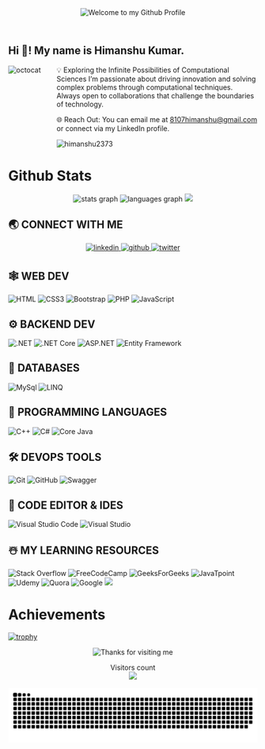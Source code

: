 <div align="center">
  <img src="https://github.com/BrunnerLivio/brunnerlivio/blob/master/images/welcome.png?raw=true" style="max-width: 100%;" alt="Welcome to my Github Profile" />
  <br />
  <br />
  </div>
  


</div>

 # <h2 align="left">Hi 👋! My name is Himanshu Kumar.</h2>
 <img align="left" height="150" src="https://user-images.githubusercontent.com/69384657/179312151-fdabe3af-823f-41ab-a6d4-17a72af4e9e8.png" alt="octocat" style="margin-right: 2rem;" />
💡 Exploring the Infinite Possibilities of Computational Sciences
I’m passionate about driving innovation and solving complex problems through computational techniques. Always open to collaborations that challenge the boundaries of technology.

🌐 Reach Out:
You can email me at 8107himanshu@gmail.com or connect via my LinkedIn profile.


 <p align="left"> <img src="https://komarev.com/ghpvc/?username=himanshu2373&label=Profile%20views&color=129e00&style=plastic" alt="himanshu2373" /> </p>





###
# Github Stats

<div align="center">
  <img src="https://github-readme-stats.vercel.app/api?hide_title=false&hide_rank=false&show_icons=true&include_all_commits=true&count_private=true&disable_animations=false&theme=dracula&locale=en&hide_border=false&username=himanshu2373" height="150" alt="stats graph"  />
  <img src="https://github-readme-stats.vercel.app/api/top-langs?locale=en&hide_title=false&layout=compact&card_width=320&langs_count=5&theme=dracula&hide_border=false&username=himanshu2373" height="150" alt="languages graph"  />
<img src="https://github-readme-streak-stats.herokuapp.com/?user=Himanshu2373">
  



</div>

## 🌏 **CONNECT WITH ME**
<div align="center">
  <a href="https://www.linkedin.com/in/himanshu-kumar-4273601aa?utm_source=share&utm_campaign=share_via&utm_content=profile&utm_medium=android_ap" target="_blank">
<img src=https://img.shields.io/badge/linkedin-%231E77B5.svg?&style=for-the-badge&logo=linkedin&logoColor=white alt=linkedin style="margin-bottom: 5px;" />
</a>
<a href="https://github.com/Himanshu2373" target="_blank">
<img src=https://img.shields.io/badge/github-%2324292e.svg?&style=for-the-badge&logo=github&logoColor=white alt=github style="margin-bottom: 5px;" />
</a>
  
<a href="mailto:himanshu.8107himanshu@gmail.com" target="_blank">
<img src=https://img.shields.io/badge/gmail-%2300acee.svg?&style=for-the-badge&logo=gmail&logoColor=white alt=twitter style="margin-bottom: 5px;" />
</a>
 



</div>

## 🕸️ **WEB DEV**

![HTML](https://img.shields.io/badge/HTML5-E34F26?style=for-the-badge&logo=html5&logoColor=white "HTML")
![CSS3](https://img.shields.io/badge/CSS3-1572B6?style=for-the-badge&logo=css3&logoColor=white "CSS")
![Bootstrap](https://img.shields.io/badge/Bootstrap-563D7C?style=for-the-badge&logo=bootstrap&logoColor=white "Bootstrap")
![PHP](https://img.shields.io/badge/PHP-8993be?style=for-the-badge&logo=php&logoColor=white "PHP")
![JavaScript](https://img.shields.io/badge/JavaScript-F7DF1E?style=for-the-badge&logo=javascript&logoColor=black "JavaScript")



## ⚙️ **BACKEND DEV**
![.NET](https://img.shields.io/badge/.NET-512BD4?style=for-the-badge&logo=.net&logoColor=white ".NET")
![.NET Core](https://img.shields.io/badge/.NET_Core-512BD4?style=for-the-badge&logo=.net-core&logoColor=white ".NET Core")
![ASP.NET](https://img.shields.io/badge/ASP.NET-5C2D91?style=for-the-badge&logo=aspdotnet&logoColor=white "ASP.NET")
![Entity Framework](https://img.shields.io/badge/Entity_Framework-4B72B3?style=for-the-badge&logo=entity-framework&logoColor=white "Entity Framework")




## 📅 **DATABASES**


![MySql](https://img.shields.io/badge/MySQL-00000F?style=for-the-badge&logo=mysql&logoColor=white "MySql")
![LINQ](https://img.shields.io/badge/LINQ-000000?style=for-the-badge&logo=visualstudio&logoColor=white "LINQ")


## 🎯 **PROGRAMMING LANGUAGES**
![C++](https://img.shields.io/badge/C%2B%2B-00599C?style=for-the-badge&logo=c%2B%2B&logoColor=white "C++")
![C#](https://img.shields.io/badge/C%23-239120?style=for-the-badge&logo=c-sharp&logoColor=white "C#")
![Core Java](https://img.shields.io/badge/Core%20Java-F80000?style=for-the-badge&logo=java&logoColor=white "Core Java")


## 🛠️ **DEVOPS TOOLS**

![Git](https://img.shields.io/badge/git-%23F05033.svg?style=for-the-badge&logo=git&logoColor=white "Git")
![GitHub](https://img.shields.io/badge/github-%23121011.svg?style=for-the-badge&logo=github&logoColor=white "GitHub")
![Swagger](https://img.shields.io/badge/Swagger-85EA2D?style=for-the-badge&logo=swagger&logoColor=white "Swagger")



## 📄 **CODE EDITOR & IDES**

![Visual Studio Code](https://img.shields.io/badge/VS%20Code-0078d7.svg?style=for-the-badge&logo=visual-studio-code&logoColor=white "Visual Studio Code")
![Visual Studio](https://img.shields.io/badge/Visual%20Studio-5C2D91?style=for-the-badge&logo=visual-studio&logoColor=white "Visual Studio")

## ☃️ **MY LEARNING RESOURCES**

![Stack Overflow](https://img.shields.io/badge/-Stackoverflow-FE7A16?style=for-the-badge&logo=stack-overflow&logoColor=white)
![FreeCodeCamp](https://img.shields.io/badge/Freecodecamp-%23123.svg?&style=for-the-badge&logo=freecodecamp&logoColor=green)
![GeeksForGeeks](https://img.shields.io/badge/GeeksforGeeks-gray?style=for-the-badge&logo=geeksforgeeks&logoColor=35914c)
![JavaTpoint](https://img.shields.io/badge/JavaTpoint-000000?style=for-the-badge&logo=java&logoColor=white "JavaTpoint")
![Udemy](https://img.shields.io/badge/Udemy-A435F0?style=for-the-badge&logo=Udemy&logoColor=white)
![Quora](https://img.shields.io/badge/Quora-%23B92B27.svg?style=for-the-badge&logo=Quora&logoColor=white)
![Google](https://img.shields.io/badge/google-4285F4?style=for-the-badge&logo=google&logoColor=white)
![](https://img.shields.io/badge/GitHub-100000?style=for-the-badge&logo=github&logoColor=white)


###

# Achievements
[![trophy](https://github-profile-trophy.vercel.app/?username=Himanshu2373&theme=onedark)](https://github.com/ryo-ma/github-profile-trophy)
<div align="center">

<img height="120" alt="Thanks for visiting me" width="100%" src="https://raw.githubusercontent.com/BrunnerLivio/brunnerlivio/master/images/marquee.svg" />
<br />
<p align="center"> 
  Visitors count<br>
  <img src="https://profile-counter.glitch.me/Himanshu2373/count.svg" />
</p>
<img src="https://github.com/Platane/snk/raw/output/github-contribution-grid-snake.svg"/>









<!---
Dheerajsingh002/Dheerajsingh002 is a ✨ special ✨ repository because its `README.md` (this file) appears on your GitHub profile.
You can click the Preview link to take a look at your changes.
--->

